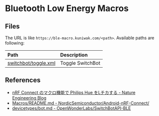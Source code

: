 Bluetooth Low Energy Macros
===========================


Files
-----

The URL is like `https://ble-macro.kuniwak.com/<path>`. Available paths are following:


| Path                                                   | Description      |
|:-------------------------------------------------------|:-----------------|
| [switchbot/toggle.xml](./public/switchbot/toggle.xml) | Toggle SwitchBot |


References
----------

* [nRF Connect のマクロ機能で Philips Hue をLチカする - Nature Engineering Blog](https://engineering.nature.global/entry/nrf-connect-macro)
* [Macros/README.md - NordicSemiconductor/Android-nRF-Connect/](https://github.com/NordicSemiconductor/Android-nRF-Connect/blob/main/documentation/Macros/README.md)
* [devicetypes/bot.md - OpenWonderLabs/SwitchBotAPI-BLE](https://github.com/OpenWonderLabs/SwitchBotAPI-BLE/blob/latest/devicetypes/bot.md)
